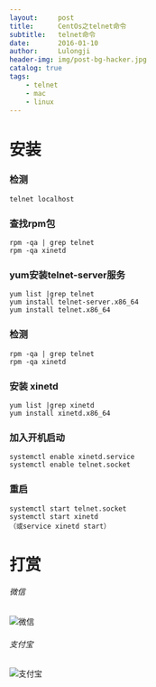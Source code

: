 ```yaml
---
layout:     post
title:      CentOs之telnet命令
subtitle:   telnet命令
date:       2016-01-10
author:     Lulongji
header-img: img/post-bg-hacker.jpg
catalog: true
tags:
    - telnet
    - mac 
    - linux
---
```


# 安装

### 检测
    telnet localhost 

### 查找rpm包
    rpm -qa | grep telnet  
    rpm -qa xinetd

### yum安装telnet-server服务
    yum list |grep telnet
    yum install telnet-server.x86_64  
    yum install telnet.x86_64

### 检测
    rpm -qa | grep telnet
    rpm -qa xinetd 

### 安装 xinetd
    yum list |grep xinetd
    yum install xinetd.x86_64

### 加入开机启动
    systemctl enable xinetd.service
    systemctl enable telnet.socket

### 重启
    systemctl start telnet.socket
    systemctl start xinetd
    （或service xinetd start）
    

# 打赏

###### 微信

![微信](https://hys-parent.oss-cn-beijing.aliyuncs.com/test/wx1.png?x-oss-process=style/test)

###### 支付宝

![支付宝](https://hys-parent.oss-cn-beijing.aliyuncs.com/test/zfb1.png?x-oss-process=style/test)

